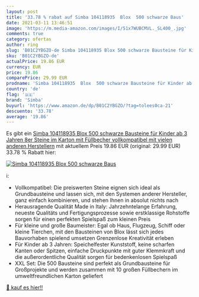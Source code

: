 ```yaml
---
layout: post
title: '33.78 % rabat auf Simba 104118935  Blox  500 schwarze Baus'
date: 2021-03-11 13:46:51
image: 'https://m.media-amazon.com/images/I/51x7WUBCMVL._SL400_.jpg'
comments: true
category: ofertas
author: ring
slug: 'B01C2YBGZO-de Simba 104118935 Blox 500 schwarze Bausteine für Kinder ab...'
sku: 'B01C2YBGZO-de'
actualPrice: 19.86 EUR
currency: EUR
price: 19.86
comparePrice: 29.99 EUR
prodname: 'Simba 104118935  Blox  500 schwarze Bausteine für Kinder ab 3 Jahren  8er Steine  im Karton  mit Füllbecher  vollkompatibel mit vielen anderen Herstellern'
country: 'de'
flag: '🇩🇪'
brand: 'Simba'
buyurl: 'https://www.amazon.de/dp/B01C2YBGZO/?tag=tolees0ca-21'
descuento: '33.78'
average: '19.86'
---
```


Es gibt ein [Simba 104118935  Blox  500 schwarze Bausteine für Kinder ab 3 Jahren  8er Steine  im Karton  mit Füllbecher  vollkompatibel mit vielen anderen Herstellern](https://www.amazon.de/dp/B01C2YBGZO/?tag=tolees0ca-21) mit aktuellem Preis 19.86 EUR (original: 29.99 EUR) 33.78 % Rabatt hier:

[![Simba 104118935  Blox  500 schwarze Baus](https://m.media-amazon.com/images/I/51x7WUBCMVL._SL400_.jpg)](https://www.amazon.de/dp/B01C2YBGZO/?tag=tolees0ca-21)

ℹ️:

- Vollkompatibel: Die preiswerten Steine eignen sich ideal als Grundbausteine und lassen sich, mit den Systemen anderer Hersteller, ganz einfach kombinieren, und stehen Ihnen in absolut nichts nach
- Herausragende Qualität Made in Italy: Jahrzehntelange Erfahrung, neueste Qualitäts und Fertigungsprozesse sowie erstklassige Rohstoffe sorgen für einen perfekten Spielspaß zum kleinen Preis
- Für kleine und große Baumeister: Egal ob Haus, Flugzeug, Schiff oder kleine Tierchen, mit den Bausteinen von Blox lässt sich jedes Bauvorhaben spielend umsetzen Grenzenlose Kreativität erleben
- Für Kinder ab 3 Jahren: Speichelfester Kunststoff, keine scharfen Kanten oder Spitzen, einfache Druckpunkte mit guter Klemmkraft und die außerordentliche Qualität sorgen für bedenkenlosen Spielspaß
- XXL Set: Die 500 Bausteine sind perfekt als Grundbausteine für Großprojekte und werden zusammen mit 10 großen Füllbechern im umweltfreundlichen Karton geliefert

[🛒 kauf es hier!!](https://www.amazon.de/dp/B01C2YBGZO/?tag=tolees0ca-21)
